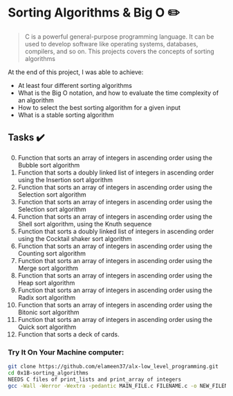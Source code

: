 # Sorting Algorithms & Big O :pencil2:

> C is a powerful general-purpose programming language. It can be used to develop software like operating systems, databases, compilers, and so on. This projects covers the concepts of sorting algorithms 

At the end of this project, I was able to achieve:
  
* At least four different sorting algorithms
* What is the Big O notation, and how to evaluate the time complexity of an algorithm
* How to select the best sorting algorithm for a given input
* What is a stable sorting algorithm

## Tasks :heavy_check_mark:

0. Function that sorts an array of integers in ascending order using the Bubble sort algorithm
1. Function that sorts a doubly linked list of integers in ascending order using the Insertion sort algorithm
2. Function that sorts an array of integers in ascending order using the Selection sort algorithm
3. Function that sorts an array of integers in ascending order using the Selection sort algorithm
4. Function that sorts an array of integers in ascending order using the Shell sort algorithm, using the Knuth sequence
5. Function that sorts a doubly linked list of integers in ascending order using the Cocktail shaker sort algorithm
6. Function that sorts an array of integers in ascending order using the Counting sort algorithm
7. Function that sorts an array of integers in ascending order using the Merge sort algorithm
8. Function that sorts an array of integers in ascending order using the Heap sort algorithm
9. Function that sorts an array of integers in ascending order using the Radix sort algorithm
10. Function that sorts an array of integers in ascending order using the Bitonic sort algorithm
11. Function that sorts an array of integers in ascending order using the Quick sort algorithm
12. Function that sorts a deck of cards.


### Try It On Your Machine computer:	
```bash
git clone https://github.com/elameen37/alx-low_level_programming.git
cd 0x1B-sorting_algorithms
NEEDS C files of print_lists and print_array of integers
gcc -Wall -Werror -Wextra -pedantic MAIN_FILE.c FILENAME.c -o NEW_FILENAME
```